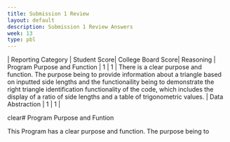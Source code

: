```yaml
---
title: Submission 1 Review
layout: default
description: Submission 1 Review Answers
week: 13
type: pbl
---
```



| Reporting Category | Student Score| College Board Score| Reasoning 
|  Program Purpose and Function | 1  | 1  | There is a clear purpose and function. The purpose being to provide information about a triangle based on inputted side lengths and the functionaility being to demonstrate the right triangle identification functionality of the code, which includes the display of a ratio of
side lengths and a table of trigonometric values.
| Data Abstraction  | 1  | 1  |   

clear# Program Purpose and Funtion

This Program has a clear purpose and function. The purpose being to  